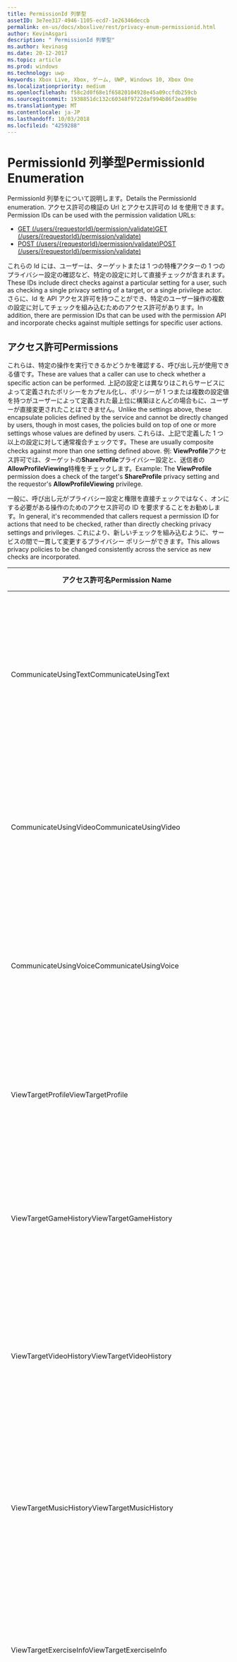 ```yaml
---
title: PermissionId 列挙型
assetID: 3e7ee317-4946-1105-ecd7-1e26346deccb
permalink: en-us/docs/xboxlive/rest/privacy-enum-permissionid.html
author: KevinAsgari
description: " PermissionId 列挙型"
ms.author: kevinasg
ms.date: 20-12-2017
ms.topic: article
ms.prod: windows
ms.technology: uwp
keywords: Xbox Live, Xbox, ゲーム, UWP, Windows 10, Xbox One
ms.localizationpriority: medium
ms.openlocfilehash: f58c2d0f68e1f65820104928e45a09ccfdb259cb
ms.sourcegitcommit: 1938851dc132c60348f9722daf994b86f2ead09e
ms.translationtype: MT
ms.contentlocale: ja-JP
ms.lasthandoff: 10/03/2018
ms.locfileid: "4259288"
---
```

# <a name="permissionid-enumeration"></a><span data-ttu-id="62e76-104">PermissionId 列挙型</span><span class="sxs-lookup"><span data-stu-id="62e76-104">PermissionId Enumeration</span></span>
<span data-ttu-id="62e76-105">PermissionId 列挙をについて説明します。</span><span class="sxs-lookup"><span data-stu-id="62e76-105">Details the PermissionId enumeration.</span></span>
<span data-ttu-id="62e76-106">アクセス許可の検証の Url とアクセス許可の Id を使用できます。</span><span class="sxs-lookup"><span data-stu-id="62e76-106">Permission IDs can be used with the permission validation URLs:</span></span>

   * [<span data-ttu-id="62e76-107">GET (/users/{requestorId}/permission/validate)</span><span class="sxs-lookup"><span data-stu-id="62e76-107">GET (/users/{requestorId}/permission/validate)</span></span>](../uri/privacy/uri-privacyusersrequestoridpermissionvalidateget.md)
   * [<span data-ttu-id="62e76-108">POST (/users/{requestorId}/permission/validate)</span><span class="sxs-lookup"><span data-stu-id="62e76-108">POST (/users/{requestorId}/permission/validate)</span></span>](../uri/privacy/uri-privacyusersrequestoridpermissionvalidatepost.md)

<span data-ttu-id="62e76-109">これらの Id には、ユーザーは、ターゲットまたは 1 つの特権アクターの 1 つのプライバシー設定の確認など、特定の設定に対して直接チェックが含まれます。</span><span class="sxs-lookup"><span data-stu-id="62e76-109">These IDs include direct checks against a particular setting for a user, such as checking a single privacy setting of a target, or a single privilege actor.</span></span> <span data-ttu-id="62e76-110">さらに、Id を API アクセス許可を持つことができ、特定のユーザー操作の複数の設定に対してチェックを組み込むためのアクセス許可があります。</span><span class="sxs-lookup"><span data-stu-id="62e76-110">In addition, there are permission IDs that can be used with the permission API and incorporate checks against multiple settings for specific user actions.</span></span>

<a id="ID4EIB"></a>


## <a name="permissions"></a><span data-ttu-id="62e76-111">アクセス許可</span><span class="sxs-lookup"><span data-stu-id="62e76-111">Permissions</span></span>

<span data-ttu-id="62e76-112">これらは、特定の操作を実行できるかどうかを確認する、呼び出し元が使用できる値です。</span><span class="sxs-lookup"><span data-stu-id="62e76-112">These are values that a caller can use to check whether a specific action can be performed.</span></span> <span data-ttu-id="62e76-113">上記の設定とは異なりはこれらサービスによって定義されたポリシーをカプセル化し、ポリシーが 1 つまたは複数の設定値を持つがユーザーによって定義された最上位に構築ほとんどの場合もに、ユーザーが直接変更されたことはできません。</span><span class="sxs-lookup"><span data-stu-id="62e76-113">Unlike the settings above, these encapsulate policies defined by the service and cannot be directly changed by users, though in most cases, the policies build on top of one or more settings whose values are defined by users.</span></span> <span data-ttu-id="62e76-114">これらは、上記で定義した 1 つ以上の設定に対して通常複合チェックです。</span><span class="sxs-lookup"><span data-stu-id="62e76-114">These are usually composite checks against more than one setting defined above.</span></span> <span data-ttu-id="62e76-115">例: <b>ViewProfile</b>アクセス許可では、ターゲットの<b>ShareProfile</b>プライバシー設定と、送信者の<b>AllowProfileViewing</b>特権をチェックします。</span><span class="sxs-lookup"><span data-stu-id="62e76-115">Example: The <b>ViewProfile</b> permission does a check of the target's <b>ShareProfile</b> privacy setting and the requestor's <b>AllowProfileViewing</b> privilege.</span></span>

<span data-ttu-id="62e76-116">一般に、呼び出し元がプライバシー設定と権限を直接チェックではなく、オンにする必要がある操作のためのアクセス許可の ID を要求することをお勧めします。</span><span class="sxs-lookup"><span data-stu-id="62e76-116">In general, it's recommended that callers request a permission ID for actions that need to be checked, rather than directly checking privacy settings and privileges.</span></span> <span data-ttu-id="62e76-117">これにより、新しいチェックを組み込むように、サービスの間で一貫して変更するプライバシー ポリシーができます。</span><span class="sxs-lookup"><span data-stu-id="62e76-117">This allows privacy policies to be changed consistently across the service as new checks are incorporated.</span></span>

| <span data-ttu-id="62e76-118">アクセス許可名</span><span class="sxs-lookup"><span data-stu-id="62e76-118">Permission Name</span></span>| <span data-ttu-id="62e76-119">説明</span><span class="sxs-lookup"><span data-stu-id="62e76-119">Description</span></span>|
| --- | --- |
| <span data-ttu-id="62e76-120">CommunicateUsingText</span><span class="sxs-lookup"><span data-stu-id="62e76-120">CommunicateUsingText</span></span>| <span data-ttu-id="62e76-121">ユーザーが対象ユーザーにテキスト コンテンツの付いたメッセージを送信できるかどうかを確認します。</span><span class="sxs-lookup"><span data-stu-id="62e76-121">Check whether or not the user can send a message with text content to the target user</span></span>|
| <span data-ttu-id="62e76-122">CommunicateUsingVideo</span><span class="sxs-lookup"><span data-stu-id="62e76-122">CommunicateUsingVideo</span></span>| <span data-ttu-id="62e76-123">対象ユーザーにビデオを使用して、ユーザーが通信できるかどうかを確認します。</span><span class="sxs-lookup"><span data-stu-id="62e76-123">Check whether or not the user can communicate using video with the target user</span></span>|
| <span data-ttu-id="62e76-124">CommunicateUsingVoice</span><span class="sxs-lookup"><span data-stu-id="62e76-124">CommunicateUsingVoice</span></span>| <span data-ttu-id="62e76-125">ターゲット ユーザーと音声を使用して、ユーザーが通信できるかどうかを確認します。</span><span class="sxs-lookup"><span data-stu-id="62e76-125">Check whether or not the user can communicate using voice with the target user</span></span>|
| <span data-ttu-id="62e76-126">ViewTargetProfile</span><span class="sxs-lookup"><span data-stu-id="62e76-126">ViewTargetProfile</span></span>| <span data-ttu-id="62e76-127">ユーザーが対象ユーザーのプロファイルを表示するかどうかを確認します。</span><span class="sxs-lookup"><span data-stu-id="62e76-127">Check whether or not the user can view the profile of the target user</span></span>|
| <span data-ttu-id="62e76-128">ViewTargetGameHistory</span><span class="sxs-lookup"><span data-stu-id="62e76-128">ViewTargetGameHistory</span></span>| <span data-ttu-id="62e76-129">ユーザーが対象ユーザーのゲームの履歴を表示できるかどうかを確認します。</span><span class="sxs-lookup"><span data-stu-id="62e76-129">Check whether or not the user can view the game history of the target user</span></span>|
| <span data-ttu-id="62e76-130">ViewTargetVideoHistory</span><span class="sxs-lookup"><span data-stu-id="62e76-130">ViewTargetVideoHistory</span></span>| <span data-ttu-id="62e76-131">ユーザーが対象ユーザーの詳細なビデオの視聴履歴を表示するかどうかを確認します。</span><span class="sxs-lookup"><span data-stu-id="62e76-131">Check whether or not the user can view the detailed video watching history of the target user</span></span>|
| <span data-ttu-id="62e76-132">ViewTargetMusicHistory</span><span class="sxs-lookup"><span data-stu-id="62e76-132">ViewTargetMusicHistory</span></span>| <span data-ttu-id="62e76-133">ユーザーが対象ユーザーの詳細な音楽聞き取りの履歴を表示できるかどうかを確認します。</span><span class="sxs-lookup"><span data-stu-id="62e76-133">Check whether or not the user can view the detailed music listening history of the target user</span></span>|
| <span data-ttu-id="62e76-134">ViewTargetExerciseInfo</span><span class="sxs-lookup"><span data-stu-id="62e76-134">ViewTargetExerciseInfo</span></span>| <span data-ttu-id="62e76-135">ユーザーが対象ユーザーの作業では情報を表示するかどうかを確認します。</span><span class="sxs-lookup"><span data-stu-id="62e76-135">Check whether or not the user can view the exercise info of the target user</span></span>|
| <span data-ttu-id="62e76-136">ViewTargetPresence</span><span class="sxs-lookup"><span data-stu-id="62e76-136">ViewTargetPresence</span></span>| <span data-ttu-id="62e76-137">ユーザーが対象ユーザーのオンライン状態を表示するかどうかを確認します。</span><span class="sxs-lookup"><span data-stu-id="62e76-137">Check whether or not the user can view the online status of the target user</span></span>|
| <span data-ttu-id="62e76-138">ViewTargetVideoStatus</span><span class="sxs-lookup"><span data-stu-id="62e76-138">ViewTargetVideoStatus</span></span>| <span data-ttu-id="62e76-139">ユーザーがターゲット ビデオ ステータス (拡張のオンライン プレゼンス) の詳細を表示できるかどうかを確認します。</span><span class="sxs-lookup"><span data-stu-id="62e76-139">Check whether or not the user can view the details of the targets video status (extended online presence)</span></span>|
| <span data-ttu-id="62e76-140">ViewTargetMusicStatus</span><span class="sxs-lookup"><span data-stu-id="62e76-140">ViewTargetMusicStatus</span></span>| <span data-ttu-id="62e76-141">ユーザーがターゲット音楽ステータス (拡張のオンライン プレゼンス) の詳細を表示できるかどうかを確認します。</span><span class="sxs-lookup"><span data-stu-id="62e76-141">Check whether or not the user can view the details of the targets music status (extended online presence)</span></span>|
| <span data-ttu-id="62e76-142">ViewTargetUserCreatedContent</span><span class="sxs-lookup"><span data-stu-id="62e76-142">ViewTargetUserCreatedContent</span></span>| <span data-ttu-id="62e76-143">ユーザーが他のユーザーのユーザーが作成したコンテンツを表示するかどうかを確認します。</span><span class="sxs-lookup"><span data-stu-id="62e76-143">Check whether or not the user can view the user-created content of other users</span></span>|
